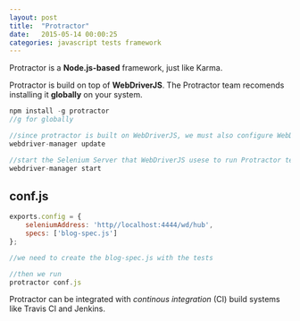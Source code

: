 ```yaml
---
layout: post
title:  "Protractor"
date:   2015-05-14 00:00:25
categories: javascript tests framework
---
```


Protractor is a **Node.js-based** framework, just like Karma.

Protractor is build on top of **WebDriverJS**. The Protractor team recomends installing it **globally** on your system.

```javascript
npm install -g protractor
//g for globally

//since protractor is built on WebDriverJS, we must also configure WebDriverJS
webdriver-manager update

//start the Selenium Server that WebDriverJS usese to run Protractor test scripts
webdriver-manager start
```

## conf.js

```javascript
exports.config = {
	seleniumAddress: 'http//localhost:4444/wd/hub',
	specs: ['blog-spec.js']
};

//we need to create the blog-spec.js with the tests

//then we run
protractor conf.js
```

Protractor can be integrated with *continous integration* (CI) build systems like Travis CI and Jenkins.